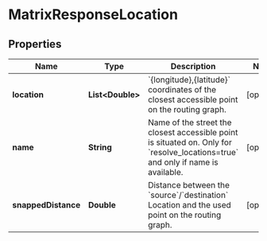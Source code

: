 
# MatrixResponseLocation

## Properties
Name | Type | Description | Notes
------------ | ------------- | ------------- | -------------
**location** | **List&lt;Double&gt;** | &#x60;{longitude},{latitude}&#x60; coordinates of the closest accessible point on the routing graph.  |  [optional]
**name** | **String** | Name of the street the closest accessible point is situated on. Only for &#x60;resolve_locations&#x3D;true&#x60; and only if name is available.  |  [optional]
**snappedDistance** | **Double** | Distance between the &#x60;source&#x60;/&#x60;destination&#x60; Location and the used point on the routing graph.  |  [optional]



